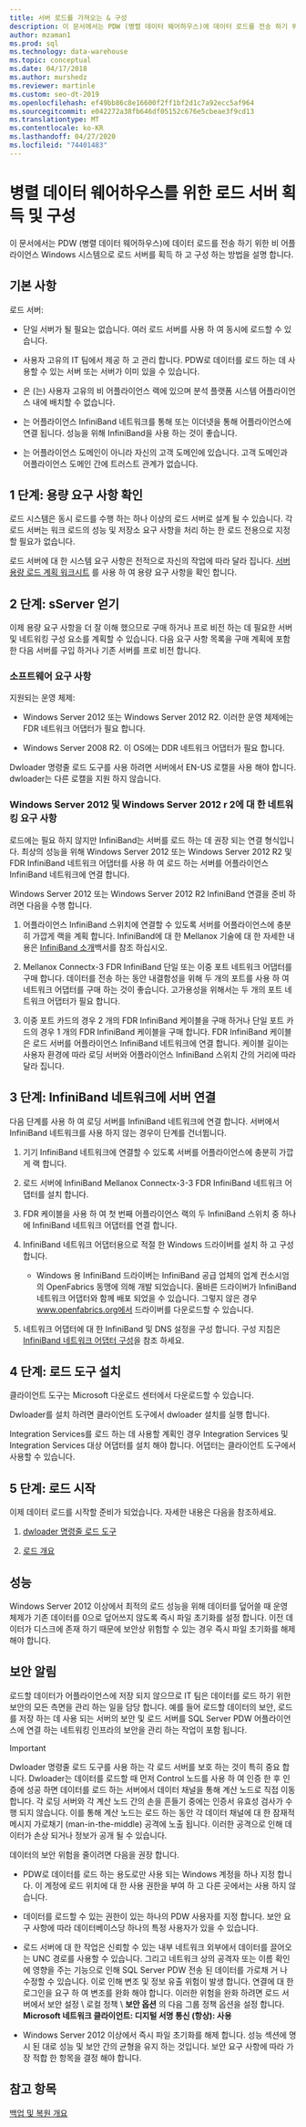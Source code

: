 ```yaml
---
title: 서버 로드를 가져오는 & 구성
description: 이 문서에서는 PDW (병렬 데이터 웨어하우스)에 데이터 로드를 전송 하기 위한 비 어플라이언스 Windows 시스템으로 로드 서버를 획득 하 고 구성 하는 방법을 설명 합니다.
author: mzaman1
ms.prod: sql
ms.technology: data-warehouse
ms.topic: conceptual
ms.date: 04/17/2018
ms.author: murshedz
ms.reviewer: martinle
ms.custom: seo-dt-2019
ms.openlocfilehash: ef49bb86c8e16600f2ff1bf2d1c7a92ecc5af964
ms.sourcegitcommit: e042272a38fb646df05152c676e5cbeae3f9cd13
ms.translationtype: MT
ms.contentlocale: ko-KR
ms.lasthandoff: 04/27/2020
ms.locfileid: "74401483"
---
```

# <a name="acquire-and-configure-a-loading-server-for-parallel-data-warehouse"></a>병렬 데이터 웨어하우스를 위한 로드 서버 획득 및 구성
이 문서에서는 PDW (병렬 데이터 웨어하우스)에 데이터 로드를 전송 하기 위한 비 어플라이언스 Windows 시스템으로 로드 서버를 획득 하 고 구성 하는 방법을 설명 합니다.  
  
## <a name="basics"></a><a name="Basics"></a>기본 사항  
로드 서버:  
  
-   단일 서버가 될 필요는 없습니다. 여러 로드 서버를 사용 하 여 동시에 로드할 수 있습니다.  
  
-   사용자 고유의 IT 팀에서 제공 하 고 관리 합니다. PDW로 데이터를 로드 하는 데 사용할 수 있는 서버 또는 서버가 이미 있을 수 있습니다.  
  
-   은 (는) 사용자 고유의 비 어플라이언스 랙에 있으며 분석 플랫폼 시스템 어플라이언스 내에 배치할 수 없습니다.  
  
-   는 어플라이언스 InfiniBand 네트워크를 통해 또는 이더넷을 통해 어플라이언스에 연결 됩니다. 성능을 위해 InfiniBand을 사용 하는 것이 좋습니다.  
  
-   는 어플라이언스 도메인이 아니라 자신의 고객 도메인에 있습니다. 고객 도메인과 어플라이언스 도메인 간에 트러스트 관계가 없습니다.  
  
## <a name="step-1-determine-capacity-requirements"></a><a name="Step1"></a>1 단계: 용량 요구 사항 확인  
로드 시스템은 동시 로드를 수행 하는 하나 이상의 로드 서버로 설계 될 수 있습니다. 각 로드 서버는 워크 로드의 성능 및 저장소 요구 사항을 처리 하는 한 로드 전용으로 지정할 필요가 없습니다.  
  
로드 서버에 대 한 시스템 요구 사항은 전적으로 자신의 작업에 따라 달라 집니다. [서버 용량 로드 계획 워크시트](loading-server-capacity-planning-worksheet.md) 를 사용 하 여 용량 요구 사항을 확인 합니다.  
  
## <a name="step-2-acquire-the-sserver"></a><a name="Step2"></a>2 단계: sServer 얻기  
이제 용량 요구 사항을 더 잘 이해 했으므로 구매 하거나 프로 비전 하는 데 필요한 서버 및 네트워킹 구성 요소를 계획할 수 있습니다. 다음 요구 사항 목록을 구매 계획에 포함 한 다음 서버를 구입 하거나 기존 서버를 프로 비전 합니다.  
  
### <a name="software-requirements"></a><a name="R"></a>소프트웨어 요구 사항  
지원되는 운영 체제:  
  
-   Windows Server 2012 또는 Windows Server 2012 R2. 이러한 운영 체제에는 FDR 네트워크 어댑터가 필요 합니다.  
  
-   Windows Server 2008 R2. 이 OS에는 DDR 네트워크 어댑터가 필요 합니다.  
  
Dwloader 명령줄 로드 도구를 사용 하려면 서버에서 EN-US 로캘을 사용 해야 합니다. dwloader는 다른 로캘을 지원 하지 않습니다.  
  
### <a name="networking-requirements-for-windows-server-2012-and-windows-server-2012-r2"></a>Windows Server 2012 및 Windows Server 2012 r 2에 대 한 네트워킹 요구 사항  
로드에는 필요 하지 않지만 InfiniBand는 서버를 로드 하는 데 권장 되는 연결 형식입니다. 최상의 성능을 위해 Windows Server 2012 또는 Windows Server 2012 R2 및 FDR InfiniBand 네트워크 어댑터를 사용 하 여 로드 하는 서버를 어플라이언스 InfiniBand 네트워크에 연결 합니다.  
  
Windows Server 2012 또는 Windows Server 2012 R2 InfiniBand 연결을 준비 하려면 다음을 수행 합니다.  
  
1.  어플라이언스 InfiniBand 스위치에 연결할 수 있도록 서버를 어플라이언스에 충분히 가깝게 랙을 계획 합니다. InfiniBand에 대 한 Mellanox 기술에 대 한 자세한 내용은 [InfiniBand 소개](https://www.mellanox.com/pdf/whitepapers/IB_Intro_WP_190.pdf)백서를 참조 하십시오.  
  
2.  Mellanox Connectx-3 FDR InfiniBand 단일 또는 이중 포트 네트워크 어댑터를 구매 합니다. 데이터를 전송 하는 동안 내결함성을 위해 두 개의 포트를 사용 하 여 네트워크 어댑터를 구매 하는 것이 좋습니다. 고가용성을 위해서는 두 개의 포트 네트워크 어댑터가 필요 합니다.  
  
3.  이중 포트 카드의 경우 2 개의 FDR InfiniBand 케이블을 구매 하거나 단일 포트 카드의 경우 1 개의 FDR InfiniBand 케이블을 구매 합니다. FDR InfiniBand 케이블은 로드 서버를 어플라이언스 InfiniBand 네트워크에 연결 합니다. 케이블 길이는 사용자 환경에 따라 로딩 서버와 어플라이언스 InfiniBand 스위치 간의 거리에 따라 달라 집니다.  
  
## <a name="step-3-connect-the-server-to-the-infiniband-networks"></a><a name="Step3"></a>3 단계: InfiniBand 네트워크에 서버 연결  
다음 단계를 사용 하 여 로딩 서버를 InfiniBand 네트워크에 연결 합니다. 서버에서 InfiniBand 네트워크를 사용 하지 않는 경우이 단계를 건너뜁니다.  
  
1.  기기 InfiniBand 네트워크에 연결할 수 있도록 서버를 어플라이언스에 충분히 가깝게 랙 합니다.  
  
2.  로드 서버에 InfiniBand Mellanox Connectx-3-3 FDR InfiniBand 네트워크 어댑터를 설치 합니다.  
  
3.  FDR 케이블을 사용 하 여 첫 번째 어플라이언스 랙의 두 InfiniBand 스위치 중 하나에 InfiniBand 네트워크 어댑터를 연결 합니다.  
  
4.  InfiniBand 네트워크 어댑터용으로 적절 한 Windows 드라이버를 설치 하 고 구성 합니다.  
  
    -   Windows 용 InfiniBand 드라이버는 InfiniBand 공급 업체의 업계 컨소시엄의 OpenFabrics 동맹에 의해 개발 되었습니다.  올바른 드라이버가 InfiniBand 네트워크 어댑터와 함께 배포 되었을 수 있습니다. 그렇지 않은 경우 www.openfabrics.org에서 드라이버를 다운로드할 수 있습니다.  
  
5.  네트워크 어댑터에 대 한 InfiniBand 및 DNS 설정을 구성 합니다. 구성 지침은 [InfiniBand 네트워크 어댑터 구성](configure-infiniband-network-adapters.md)을 참조 하세요.  
  
## <a name="step-4-install-the-loading-tools"></a><a name="Step4"></a>4 단계: 로드 도구 설치  
클라이언트 도구는 Microsoft 다운로드 센터에서 다운로드할 수 있습니다. 

Dwloader를 설치 하려면 클라이언트 도구에서 dwloader 설치를 실행 합니다.
  
Integration Services를 로드 하는 데 사용할 계획인 경우 Integration Services 및 Integration Services 대상 어댑터를 설치 해야 합니다. 어댑터는 클라이언트 도구에서 사용할 수 있습니다.

<!-- To install the des[Install Integration Services Destination Adapters](install-integration-services-destination-adapters.md). 
--> 
  
## <a name="step-5-start-loading"></a><a name="Step5"></a>5 단계: 로드 시작  
이제 데이터 로드를 시작할 준비가 되었습니다. 자세한 내용은 다음을 참조하세요.  
  
1.  [dwloader 명령줄 로드 도구](dwloader.md)  
  
2.  [로드 개요](load-overview.md)  
  
## <a name="performance"></a>성능  
Windows Server 2012 이상에서 최적의 로드 성능을 위해 데이터를 덮어쓸 때 운영 체제가 기존 데이터를 0으로 덮어쓰지 않도록 즉시 파일 초기화를 설정 합니다. 이전 데이터가 디스크에 존재 하기 때문에 보안상 위험할 수 있는 경우 즉시 파일 초기화를 해제 해야 합니다.  
  
## <a name="security-notices"></a><a name="Security"></a>보안 알림  
로드할 데이터가 어플라이언스에 저장 되지 않으므로 IT 팀은 데이터를 로드 하기 위한 보안의 모든 측면을 관리 하는 일을 담당 합니다. 예를 들어 로드할 데이터의 보안, 로드를 저장 하는 데 사용 되는 서버의 보안 및 로드 서버를 SQL Server PDW 어플라이언스에 연결 하는 네트워킹 인프라의 보안을 관리 하는 작업이 포함 됩니다.  
  
> [!IMPORTANT]  
> Dwloader 명령줄 로드 도구를 사용 하는 각 로드 서버를 보호 하는 것이 특히 중요 합니다. Dwloader는 데이터를 로드할 때 먼저 Control 노드를 사용 하 여 인증 한 후 인증에 성공 하면 데이터를 로드 하는 서버에서 데이터 채널을 통해 계산 노드로 직접 이동 합니다. 각 로딩 서버와 각 계산 노드 간의 손을 흔들기 중에는 인증서 유효성 검사가 수행 되지 않습니다. 이를 통해 계산 노드는 로드 하는 동안 각 데이터 채널에 대 한 잠재적 메시지 가로채기 (man-in-the-middle) 공격에 노출 됩니다. 이러한 공격으로 인해 데이터가 손상 되거나 정보가 공개 될 수 있습니다.  
  
데이터의 보안 위험을 줄이려면 다음을 권장 합니다.  
  
-   PDW로 데이터를 로드 하는 용도로만 사용 되는 Windows 계정을 하나 지정 합니다. 이 계정에 로드 위치에 대 한 사용 권한을 부여 하 고 다른 곳에서는 사용 하지 않습니다.  
  
-   데이터를 로드할 수 있는 권한이 있는 하나의 PDW 사용자를 지정 합니다. 보안 요구 사항에 따라 데이터베이스당 하나의 특정 사용자가 있을 수 있습니다.  
  
-   로드 서버에 대 한 작업은 신뢰할 수 있는 내부 네트워크 외부에서 데이터를 끌어오는 UNC 경로를 사용할 수 있습니다. 그리고 네트워크 상의 공격자 또는 이름 확인에 영향을 주는 기능으로 인해 SQL Server PDW 전송 된 데이터를 가로채 거 나 수정할 수 있습니다. 이로 인해 변조 및 정보 유출 위험이 발생 합니다. 연결에 대 한 로그인을 요구 하 여 변조를 완화 해야 합니다. 이러한 위험을 완화 하려면 로드 서버에서 보안 설정 \ 로컬 정책 \ **보안 옵션** 의 다음 그룹 정책 옵션을 설정 합니다. **Microsoft 네트워크 클라이언트: 디지털 서명 통신 (항상): 사용**  
  
-   Windows Server 2012 이상에서 즉시 파일 초기화를 해제 합니다. 성능 섹션에 명시 된 대로 성능 및 보안 간의 균형을 유지 하는 것입니다. 보안 요구 사항에 따라 가장 적합 한 항목을 결정 해야 합니다.  
  
## <a name="see-also"></a>참고 항목  
[백업 및 복원 개요](backup-and-restore-overview.md)  
  

